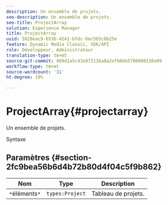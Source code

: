 ```yaml
---
description: Un ensemble de projets.
seo-description: Un ensemble de projets.
seo-title: ProjectArray
solution: Experience Manager
title: ProjectArray
uuid: 5828eac9-653b-4241-bfdc-6ec5b5c0b25e
feature: Dynamic Media Classic, SDK/API
role: Développeur, Administrateur
translation-type: tm+mt
source-git-commit: 469d1a5c43a972116a8a2efb0de5708800130a99
workflow-type: tm+mt
source-wordcount: '31'
ht-degree: 19%

---
```



# ProjectArray{#projectarray}

Un ensemble de projets.

Syntaxe

## Paramètres {#section-2fc9bea56b6d4b72b80d4f04c5f9b862}

| Nom | Type | Description |
|---|---|---|
| `*`éléments`*` | `types:Project` | Tableau de projets. |

